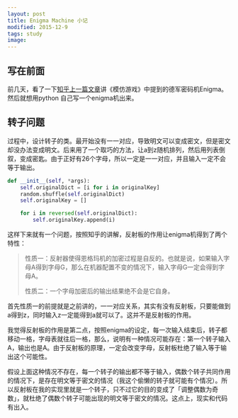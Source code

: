 ```yaml
---
layout: post
title: Enigma Machine 小记
modified: 2015-12-9
tags: study
image:
---
```


## 写在前面
前几天，看了一下[知乎上一篇文章](http://www.zhihu.com/question/28397034)讲《模仿游戏》中提到的德军密码机Enigma。然后就想用python 自己写一个enigma机出来。

## 转子问题
过程中，设计转子的类。最开始没有一一对应，导致明文可以变成密文，但是密文却没办法变成明文。后来用了一个取巧的方法，让a到z随机排列，然后用列表倒叙，变成密匙。由于正好有26个字母，所以一定是一一对应，并且输入一定不会等于输出。

~~~python
def __init__(self, *args):
    self.originalDict = [i for i in originalKey]
    random.shuffle(self.originalDict)
    self.originalKey = []

    for i in reversed(self.originalDict):
        self.originalKey.append(i)
~~~

这样下来就有一个问题，按照知乎的讲解，反射板的作用让enigma机得到了两个特性：

>性质一：反射器使得恩格玛机的加密过程是自反的。也就是说，如果输入字母A得到字母G，那么在机器配置不变的情况下，输入字母G一定会得到字母A。
>
>性质二：一个字母加密后的输出结果绝不会是它自身。

首先性质一的前提就是之前讲的，一一对应关系，其实有没有反射板，只要能做到a得到z，同时输入z一定能得到a就可以了。这并不是反射板的作用。

我觉得反射板的作用是第二点，按照enigma的设定，每一次输入结束后，转子都移动一格，字母表就往后一格，那么，说明有一种情况可能存在：第一个转子输入A，输出也是A。由于反射板的原理，一定会改变字母，反射板杜绝了输入等于输出这个可能性。

假设上面这种情况不存在，每一个转子的输出都不等于输入，偶数个转子共同作用的情况下，是存在明文等于密文的情况（我这个偷懒的转子就可能有个情况）。所以反射板在我的实现里就是一个转子，只不过它的目的变成了「调整偶数为奇数」，就杜绝了偶数个转子可能出现的明文等于密文的情况。这点上，现实和代码有出入。